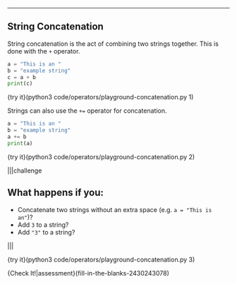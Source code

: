 ----------

## String Concatenation
String concatenation is the act of combining two strings together. This is done with the `+` operator.

```python
a = "This is an "
b = "example string"
c = a + b
print(c)
```

{try it}(python3 code/operators/playground-concatenation.py 1)

Strings can also use the `+=` operator for concatenation.

```python
a = "This is an "
b = "example string"
a += b
print(a)
```

{try it}(python3 code/operators/playground-concatenation.py 2)

|||challenge
## What happens if you:
* Concatenate two strings without an extra space (e.g. `a = "This is an"`)?
* Add `3` to a string?
* Add `"3"` to a string?

|||

{try it}(python3 code/operators/playground-concatenation.py 3)

{Check It!|assessment}(fill-in-the-blanks-2430243078)

